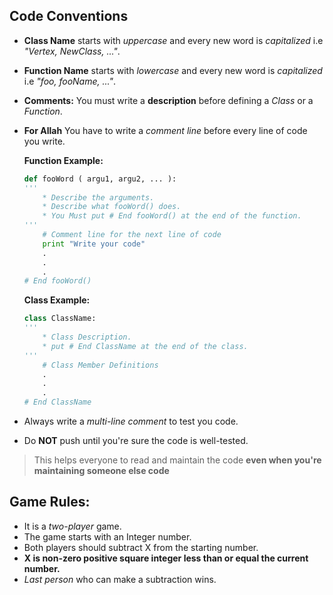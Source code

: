 ##  Code Conventions

* **Class Name** starts with *uppercase* and every new word is *capitalized*
  i.e *"Vertex, NewClass, ..."*.
* **Function Name** starts with *lowercase* and every new word is *capitalized*
  i.e *"foo, fooName, ..."*.
* **Comments:** You must write a **description** before defining a *Class* or
  a *Function*.
* **For Allah** You have to write a *comment line* before every line of code
  you write.
  
    **Function Example:**
    ```python
    def fooWord ( argu1, argu2, ... ):
    '''
        * Describe the arguments.
        * Describe what fooWord() does.
        * You Must put # End fooWord() at the end of the function.
    '''
        # Comment line for the next line of code
        print "Write your code"
        .
        .
        .
    # End fooWord() 
    ```
    
    **Class Example:**
    ```python
    class ClassName:
    '''
        * Class Description.
        * put # End ClassName at the end of the class.
    '''
        # Class Member Definitions
        .
        .
        .
    # End ClassName
    ```
* Always write a *multi-line comment* to test you code.
* Do **NOT** push until you're sure the code is well-tested.

> This helps everyone to read and maintain the code **even when you're maintaining someone else code**

## Game Rules:
* It is a *two-player* game.
* The game starts with an Integer number.
* Both players should subtract X from the starting number.
* **X is non-zero positive square integer less than or equal the current number.**
* *Last person* who can make a subtraction wins.
